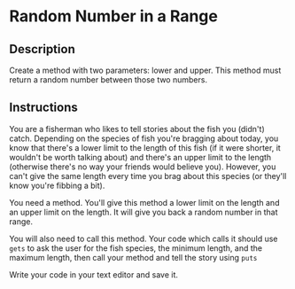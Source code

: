 # Random Number in a Range

## Description

Create a method with two parameters: lower and upper.  This method must return a random number between those two numbers.

## Instructions

You are a fisherman who likes to tell stories about the fish you (didn't) catch.  Depending on the species of fish you're bragging about today, you know that there's a lower limit to the length of this fish (if it were shorter, it wouldn't be worth talking about) and there's an upper limit to the length (otherwise there's no way your friends would believe you).  However, you can't give the same length every time you brag about this species (or they'll know you're fibbing a bit).  

You need a method.  You'll give this method a lower limit on the length and an upper limit on the length.  It will give you back a random number in that range.  

You will also need to call this method.  Your code which calls it should use `gets` to ask the user for the fish species, the minimum length, and the maximum length, then call your method and tell the story using `puts`

Write your code in your text editor and save it.
